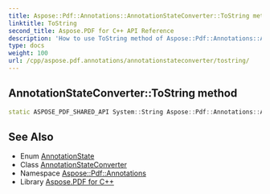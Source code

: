 ```yaml
---
title: Aspose::Pdf::Annotations::AnnotationStateConverter::ToString method
linktitle: ToString
second_title: Aspose.PDF for C++ API Reference
description: 'How to use ToString method of Aspose::Pdf::Annotations::AnnotationStateConverter class in C++.'
type: docs
weight: 100
url: /cpp/aspose.pdf.annotations/annotationstateconverter/tostring/
---
```

## AnnotationStateConverter::ToString method




```cpp
static ASPOSE_PDF_SHARED_API System::String Aspose::Pdf::Annotations::AnnotationStateConverter::ToString(AnnotationState value)
```

## See Also

* Enum [AnnotationState](../../annotationstate/)
* Class [AnnotationStateConverter](../)
* Namespace [Aspose::Pdf::Annotations](../../)
* Library [Aspose.PDF for C++](../../../)
